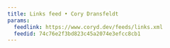 ```yaml
---
title: Links feed • Cory Dransfeldt
params:
  feedlink: https://www.coryd.dev/feeds/links.xml
  feedid: 74c76e2f3bd823c45a2074e3efcc8cb1
---
```

